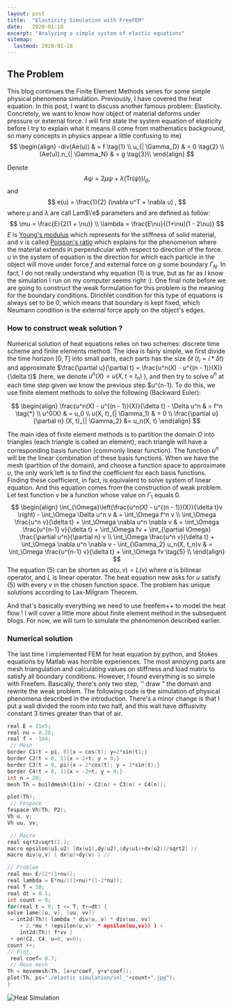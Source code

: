 ```yaml
---
layout: post
title:  "Elasticity Simulation with FreeFEM"
date:   2020-01-18
excerpt: "Analyzing a simple system of elastic equations"
sitemap:
  lastmod: 2020-01-18
---
```


## The Problem
This blog continues the Finite Element Methods series for some simple physical phenomena simulation. Previously, I have covered the heat equation. In this post, I want to discuss another famous  problem: Elasticity. Concretely, we want to know how object of material deforms under pressure or external force. I will first state the system equation of elasticity before I try to explain what it means (I come from mathematics background, so many concepts in physics appear a little confusing to me)
$$
\begin{align}
-div(Ae(u)) & = f \tag{1} \\
u_{| \Gamma_D} & = 0 \tag{2} \\
(Ae(u)).n_{| \Gamma_N} & = g \tag{3}\\
\end{align}
$$

Denote
$$
A \psi = 2 \mu \psi + \lambda (\text{Tr}(\psi)) I_d ,
$$
and
$$
e(u) = \frac{1}{2} (\nabla u^T + \nabla u) ,
$$
where $\mu$ and $\lambda$ are call Lam$\'e$ parameters and are defined as follow:
$$
\mu = \frac{E}{2(1 + \nu)} \\
\lambda = \frac{E\nu}{(1+\nu)(1 - 2\nu)}
$$
 $E$ is [Young's modulus]([https://en.wikipedia.org/wiki/Young%27s_modulus](https://en.wikipedia.org/wiki/Young's_modulus)) which represents for the stiffness of solid material, and $\nu$ is called [Poisson's ratio](https://en.wikipedia.org/wiki/Poisson's_ratio) which explains for the phenomenon where the material extends in perpendicular with respect to direction of the force.  $u$ in the system of equation is the direction for which each particle in the object will move under force $f$ and external force on $g$ some boundary $\Gamma_N$.  In fact, I do not really understand why equation (1) is true, but as far as I know the simulation I run on my computer seems right :). One final note before we are going to construct the weak formulation for this problem is the meaning for the boundary conditions. Dirichlet condition for this type of equations is always set to be 0, which means that boundary is kept fixed, which Neumann condition is the external force apply on the object's edges.



### How to construct weak solution ?

Numerical solution of heat equations relies on two schemes: discrete time scheme and finite elements method.  The idea is fairly simple, we first divide the time horizon $[0, T]$ into small parts, each parts has the size $\delta t$ ($t_i = i * \delta t$) and approximate $\frac{\partial u}{\partial t} = \frac{u^n(X) - u^{(n - 1)}(X)}{\delta t}$ (here, we denote $u^n(X) =  u(X, t = t_n)$ ), and then try to solve $u^n$ at each time step given we know the previous step $u^{n-1}. To do this, we use finite element methods to solve the following (Backward Euler):


$$
\begin{align}
 \frac{u^n(X) - u^{(n - 1)}(X)}{\delta t} - \Delta u^n & = f^n \tag{*} \\
 u^0(X) & = u_0 \\
 u(X, t)_{| \Gamma_1} & = 0 \\
\frac{\partial u}{\partial n} (X, t)_{| \Gamma_2} &= u_n(X, t)
\end{align}
$$


The main idea of finite element methods is to partition the domain $\Omega$ into triangles (each triangle is called an element),  each triangle will have a corresponding basis function (commonly linear function). The function $u^n$ will be the linear combination of these basis functions.  When we have the mesh (partition of the domain), and choose a function space to approximate $u$, the only work left is to find the coefficient for each basis functions. Finding these coefficient, in fact, is equivalent to solve system of linear equation. And this equation comes from the construction of weak problem. Let test function $v$ be a function whose value on $\Gamma_1$ equals 0.
$$
\begin{align}
\int_{\Omega}\left(\frac{u^n(X) - u^{(n - 1)}(X)}{\delta t}v \right) - \int_\Omega \Delta u^n v & = \int_\Omega f^n v \\
\int_\Omega \frac{u^n v}{\delta t} + \int_\Omega \nabla u^n \nabla v & = \int_\Omega \frac{u^{n-1} v}{\delta t} + \int_\Omega fv + \int_{\partial \Omega} \frac{\partial u^n}{\partial n} v \\
\int_\Omega \frac{u^n v}{\delta t} + \int_\Omega \nabla u^n \nabla v - \int_{\Gamma_2} u_n(X, t_n)v & = \int_\Omega \frac{u^{n-1} v}{\delta t} + \int_\Omega fv \tag{5} \\
\end{align}
$$
The equation (5) can be shorten as $a(u, v) = L(v)$ where $a$ is bilinear operator, and $L$ is linear operator. The heat equation new asks for $u$ satisfy (5) with every $v$ in the chosen function space. The problem has unique solutions according to Lax-Milgram Theorem.

And that's basically everything we need to use freefem++ to model the heat flow ! I will cover a little more about finite element method in the subsequent blogs. For now, we will turn to simulate the phenomenon described earlier.

### Numerical solution 

The last time I implemented FEM for heat equation by python, and Stokes equations by Matlab was horrible experiences.  The most annoying parts are mesh triangulation and calculating values on stiffness and load matrix to satisfy all boundary conditions. However, I found everything is so simple with Freefem. Basically, there's only two step, '' draw " the domain and rewrite the weak problem. The following code is the simulation of physical phenomena described in the introduction. There's a minor change is that I put a wall divided the room into two half, and this wall have diffusivity constant 3 times greater than that of air.

```c++
real E = 21e5;
real nu = 0.28;
real f = -1e4;
 // Mesh
border C1(t = pi, 0){x = cos(t); y=2*sin(t);}
border C2(t = 0, 1){x = 1+t; y = 0;}
border C3(t = 0, pi){x = 2*cos(t); y = 3*sin(t);}
border C4(t = 0, 1){x = -2+t; y = 0;}
int n = 20;
mesh Th = buildmesh(C1(n) + C2(n) + C3(n) + C4(n));

plot(Th);
 // Fespace
fespace Vh(Th, P2);
Vh u, v;
Vh uu, vv;

 // Macro
real sqrt2=sqrt(2.);
macro epsilon(u1,u2) [dx(u1),dy(u2),(dy(u1)+dx(u2))/sqrt2] //
macro div(u,v) ( dx(u)+dy(v) ) //

// Problem
real mu= E/(2*(1+nu));
real lambda = E*nu/((1+nu)*(1-2*nu));
real T = 10;
real dt = 0.1;
int count = 0;
for(real t = 0; t <= T; t+=dt) {
solve lame([u, v], [uu, vv])
 = int2d(Th)( lambda * div(u, v) * div(uu, vv) 
	+ 2.*mu * (epsilon(u,v)' * epsilon(uu,vv)) ) - 
	int2d(Th)( f*vv )
 + on(C2, C4, u=0, v=0);
count ++;
// Plot
 real coef= 0.7;
 // Move mesh
Th = movemesh(Th, [x+u*coef, y+v*coef]);
plot(Th, ps="./elastic simulation/sol_"+count+".jpg");
}
```

![Heat Simulation](\img\elastic-simulation.gif)






